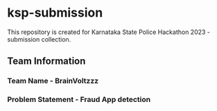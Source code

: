 # ksp-submission
This repository is created for Karnataka State Police Hackathon 2023 - submission collection. 
## Team Information
### Team Name - BrainVoltzzz
### Problem Statement - Fraud App detection
